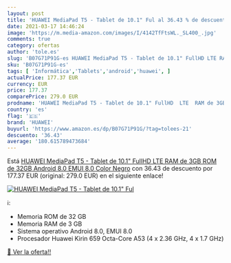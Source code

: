 ```yaml
---
layout: post
title: 'HUAWEI MediaPad T5 - Tablet de 10.1" Ful al 36.43 % de descuento'
date: 2021-03-17 14:46:24
image: 'https://m.media-amazon.com/images/I/4142TfFtsWL._SL400_.jpg'
comments: true
category: ofertas
author: 'tole.es'
slug: 'B07G71P91G-es HUAWEI MediaPad T5 - Tablet de 10.1" FullHD LTE RAM de 3GB...'
sku: 'B07G71P91G-es'
tags: [ 'Informática','Tablets','android','huawei', ]
actualPrice: 177.37 EUR
currency: EUR
price: 177.37
comparePrice: 279.0 EUR
prodname: 'HUAWEI MediaPad T5 - Tablet de 10.1" FullHD  LTE  RAM de 3GB  ROM de 32GB  Android 8.0  EMUI 8.0   Color Negro'
country: 'es'
flag: '🇪🇸'
brand: 'HUAWEI'
buyurl: 'https://www.amazon.es/dp/B07G71P91G/?tag=tolees-21'
descuento: '36.43'
average: '180.615789473684'
---
```


Está [HUAWEI MediaPad T5 - Tablet de 10.1" FullHD  LTE  RAM de 3GB  ROM de 32GB  Android 8.0  EMUI 8.0   Color Negro](https://www.amazon.es/dp/B07G71P91G/?tag=tolees-21) con 36.43 de descuento por 177.37 EUR (original: 279.0 EUR) en el siguiente enlace!

[![HUAWEI MediaPad T5 - Tablet de 10.1" Ful](https://m.media-amazon.com/images/I/4142TfFtsWL._SL400_.jpg)](https://www.amazon.es/dp/B07G71P91G/?tag=tolees-21)

ℹ️:

- Memoria ROM de 32 GB
- Memoria RAM de 3 GB
- Sistema operativo Android 8.0, EMUI 8.0
- Procesador Huawei Kirin 659 Octa-Core A53 (4 x 2.36 GHz, 4 x 1.7 GHz)

[🛒 Ver la oferta!!](https://www.amazon.es/dp/B07G71P91G/?tag=tolees-21)
